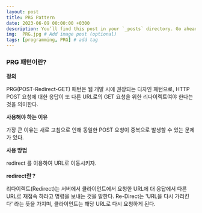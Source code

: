 ```yaml
---
layout: post
title: PRG Pattern
date: 2023-06-09 00:00:00 +0300
description: You’ll find this post in your `_posts` directory. Go ahead and edit it and re-build the site to see your changes. # Add post description (optional)
img:  PRG.jpg # Add image post (optional)
tags: [programming, PRG] # add tag
---
```



### PRG 패턴이란?
**정의**

PRG(POST-Redirect-GET) 패턴은 웹 개발 시에 권장되는 디자인 패턴으로, HTTP POST 요청에 대한 응답이 또 다른 URL로의 GET 요청을 위한 리다이렉트여야 한다는 것을 의미한다.

**사용해야 하는 이유**

가장 큰 이유는 새로 고침으로 인해 동일한 POST 요청이 중복으로 발생할 수 있는 문제가 있다.  

**사용 방법**

redirect 를 이용하여 URL로 이동시키자.

**redirect란 ?**

리다이렉트(Redirect)는 서버에서 클라이언트에서 요청한 URL에 대 응답에서 다른 URL로 재접속 하라고 명령을 보내는 것을 말한다. Re-Direct는 'URL을 다시 가리킨다' 라는 뜻을 가지며, 클라이언트는 해당 URL로 다시 요청하게 된다.



